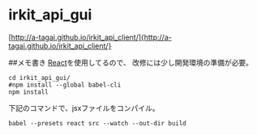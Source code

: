 # irkit_api_gui

[http://a-tagai.github.io/irkit_api_client/]{http://a-tagai.github.io/irkit_api_client/}

##メモ書き
[React](https://facebook.github.io/react/ "React")を使用してるので、
改修には少し開発環境の準備が必要。
```
cd irkit_api_gui/
#npm install --global babel-cli
npm install
```
下記のコマンドで、jsxファイルをコンパイル。
```
babel --presets react src --watch --out-dir build
```
